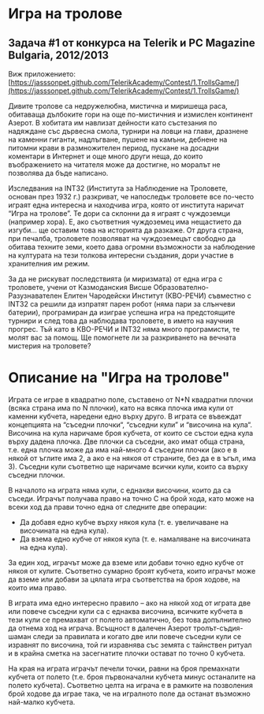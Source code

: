 # Игра на тролове
## Задача #1 от конкурса на Telerik и PC Magazine Bulgaria, 2012/2013

Виж приложението: [https://jasssonpet.github.com/TelerikAcademy/Contest/1.TrollsGame/](https://jasssonpet.github.com/TelerikAcademy/Contest/1.TrollsGame/)

Дивите тролове са недружелюбна, мистична и миришеща раса, обитаваща дълбоките гори на още по-мистичния и измислен континент Азерот. В хобитата им навлизат дейности като състезания по надяждане със дървесна смола, турнири на ловци на глави, дразнене на каменни гиганти, надлъгване, пушене на камъни, дебнене на питомни крави в размножителен период, пускане на досадни коментари в Интернет и още много други неща, до които въображението на читателя може да достигне, но моралът не позволява да бъде написано.

Изследвания на INT32 (Института за Наблюдение на Троловете, основан през 1932 г.) разкриват, че напоследък троловете все по-често играят една интересна и находчива игра, която от института наричат “Игра на тролове”. Те дори са склонни да я играят с чуждоземци (например хора). Е, ако съответния чуждоземец има нещастието да изгуби… ще оставим това на историята да разкаже. От друга страна, при печалба, троловете позволяват на чуждоземецът свободно да обитава техните земи, което дава огромни възможности за наблюдение на културата на тези толкова интересни създания, дори участие в хранителния им режим.

За да не рискуват последствията (и миризмата) от една игра с троловете,  учени от Казмоданския Висше Образователно-Разузнавателен Елитен Чародейски Институт (КВО-РЕЧИ) съвместно с INT32 са решили да изпратят парен робот (няма пари за слънчеви батерии), програмиран да изиграе успешна игра на предстоящите турнири и след това да наблюдава троловете, в името на научния прогрес. Тъй като в КВО-РЕЧИ и INT32 няма много програмисти, те молят вас за помощ. Ще помогнете ли за разкриването на вечната мистерия на троловете?

# Описание на "Игра на тролове"

Играта се играе в квадратно поле, съставено от N*N квадратни плочки (всяка страна има по N плочки), като на всяка плочка има кули от каменни кубчета, наредени едно върху друго. В играта се въвеждат концепцията на “съседни плочки“, “съседни кули” и “височина на кула“. Височина на кула наричаме броя кубчета, от които се състои една кула върху дадена плочка. Две плочки са съседни, ако имат обща страна, т.е. една плочка може да има най-много 4 съседни плочки (ако е в някой от ъглите има 2, а ако е на някоя от страните, без да е в ъгъл, има 3). Съседни кули съответно ще наричаме всички кули, които са върху съседни плочки.

В началото на играта няма кули, с еднакви височини, които да са съседи. Играчът получава право на точно C на брой хода, като може на всеки ход да прави точно една от следните две операции:

* Да добавя едно кубче върху някоя кула (т. е. увеличаване на височината на една кула).
* Да взема едно кубче от някоя кула (т. е. намаляване на височината на една кула).

За един ход, играчът може да вземе или добави точно едно кубче от някоя от кулите. Съответно сумарно броят кубчета, които играчът може да вземе или добави за цялата игра съответства на броя ходове, на които има право.

В играта има едно интересно правило – ако на някой ход от играта две или повече съседни кули са с еднаква височина, всичките кубчета в тези кули се премахват от полето автоматично, без това допълнително да отнема ход на играча. Всъщност в далечен Азерот тролът-съдия-шаман следи за правилата и когато две или повече съседни кули се изравнят по височина, той ги изравнява със земята с тайнствен ритуал и в крайна сметка на засегнатите плочки остават по точно 0 кубчета.

На края на играта играчът печели точки, равни на броя премахнати кубчета от полето (т.е. броя първоначални кубчета минус останалите на полето кубчета). Съответно целта на играча е в рамките на позволения брой ходове да играе така, че на игралното поле да останат възможно най-малко кубчета.
